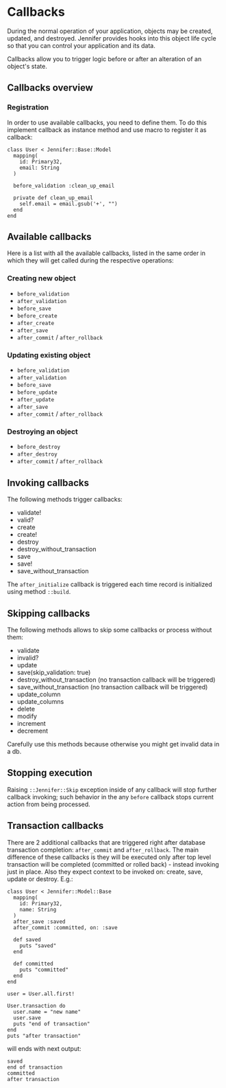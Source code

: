 # Callbacks

During the normal operation of your application, objects may be created, updated, and destroyed. Jennifer provides hooks into this object life cycle so that you can control your application and its data.

Callbacks allow you to trigger logic before or after an alteration of an object's state.

## Callbacks overview

### Registration

In order to use available callbacks, you need to define them. To do this implement callback as instance method and use macro to register it as callback:

```crystal
class User < Jennifer::Base::Model
  mapping(
    id: Primary32,
    email: String
  )

  before_validation :clean_up_email

  private def clean_up_email
    self.email = email.gsub('+', "")
  end
end
```

## Available callbacks

Here is a list with all the available callbacks, listed in the same order in which they will get called during the respective operations:

### Creating new object

- `before_validation`
- `after_validation`
- `before_save`
- `before_create`
- `after_create`
- `after_save`
- `after_commit` / `after_rollback`

### Updating existing object

- `before_validation`
- `after_validation`
- `before_save`
- `before_update`
- `after_update`
- `after_save`
- `after_commit` / `after_rollback`

### Destroying an object

- `before_destroy`
- `after_destroy`
- `after_commit` / `after_rollback`

## Invoking callbacks

The following methods trigger callbacks:

- validate!
- valid?
- create
- create!
- destroy
- destroy_without_transaction
- save
- save!
- save_without_transaction

The `after_initialize` callback is triggered each time record is initialized using method `::build`.

## Skipping callbacks

The following methods allows to skip some callbacks or process without them:

- validate
- invalid?
- update
- save(skip_validation: true)
- destroy_without_transaction (no transaction callback will be triggered)
- save_without_transaction (no transaction callback will be triggered)
- update_column
- update_columns
- delete
- modify
- increment
- decrement

Carefully use this methods because otherwise you might get invalid data in a db.

## Stopping execution

Raising `::Jennifer::Skip` exception inside of any callback will stop further callback invoking; such behavior in the any `before` callback stops current action from being processed.

## Transaction callbacks

There are 2 additional callbacks that are triggered right after database transaction completion: `after_commit` and `after_rollback`. The main difference of these callbacks is they will be executed only after top level transaction will be completed (committed or rolled back) - instead invoking just in place. Also they expect context to be invoked on: create, save, update or destroy. E.g.:

```crystal
class User < Jennifer::Model::Base
  mapping(
    id: Primary32,
    name: String
  )
  after_save :saved
  after_commit :committed, on: :save

  def saved
    puts "saved"
  end

  def committed
    puts "committed"
  end
end

user = User.all.first!

User.transaction do
  user.name = "new name"
  user.save
  puts "end of transaction"
end
puts "after transaction"
```

will ends with next output:

```text
saved
end of transaction
committed
after transaction
```
